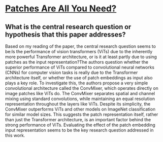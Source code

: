 # [Patches Are All You Need?](https://arxiv.org/abs/2201.09792v1)

## What is the central research question or hypothesis that this paper addresses?

Based on my reading of the paper, the central research question seems to be:Is the performance of vision transformers (ViTs) due to the inherently more powerful Transformer architecture, or is it at least partly due to using patches as the input representation?The authors question whether the superior performance of ViTs compared to convolutional neural networks (CNNs) for computer vision tasks is really due to the Transformer architecture itself, or whether the use of patch embeddings as input also plays a key role. To investigate this, the authors propose a very simple convolutional architecture called the ConvMixer, which operates directly on image patches like ViTs do. The ConvMixer separates spatial and channel mixing using standard convolutions, while maintaining an equal resolution representation throughout the layers like ViTs. Despite its simplicity, the ConvMixer outperforms ViTs and other models on ImageNet classification for similar model sizes. This suggests the patch representation itself, rather than just the Transformer architecture, is an important factor behind the strong performance of ViTs. Evaluating the effect of the patch embedding input representation seems to be the key research question addressed in this work.
